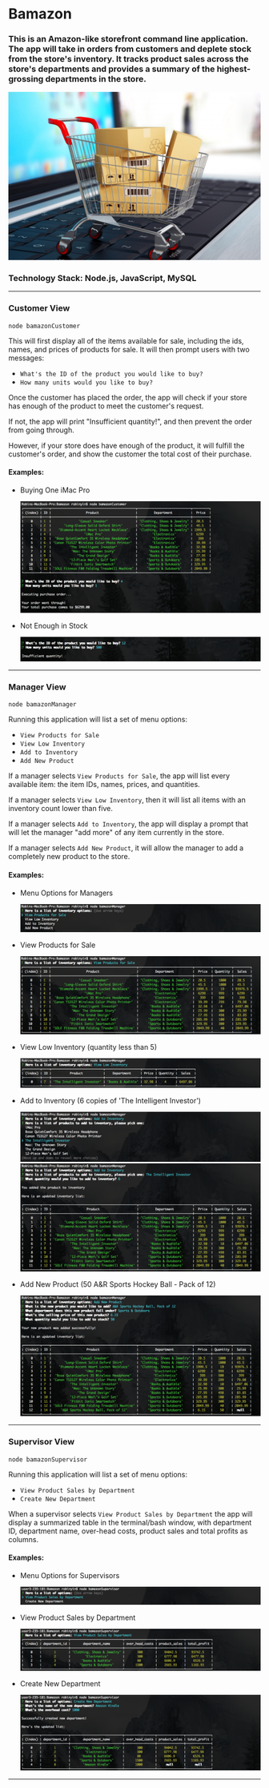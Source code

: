 # Bamazon

### This is an Amazon-like storefront command line application. The app will take in orders from customers and deplete stock from the store's inventory. It tracks product sales across the store's departments and provides a summary of the highest-grossing departments in the store.

![Bamazon App](e-commerce.jpg)

### Technology Stack: Node.js, JavaScript, MySQL

---

### Customer View

```
node bamazonCustomer
```

This will first display all of the items available for sale, including the ids, names, and prices of products for sale. It will then prompt users with two messages:

- `What's the ID of the product you would like to buy?`
- `How many units would you like to buy?`

Once the customer has placed the order, the app will check if your store has enough of the product to meet the customer's request.

If not, the app will print "Insufficient quantity!", and then prevent the order from going through.

However, if your store does have enough of the product, it will fulfill the customer's order, and show the customer the total cost of their purchase.

#### Examples:

- Buying One iMac Pro

  ![Customer App 01](customer01.png)

- Not Enough in Stock

  ![Customer App 02](customer02.png)

---

### Manager View

```
node bamazonManager
```

Running this application will list a set of menu options:

- `View Products for Sale`
- `View Low Inventory`
- `Add to Inventory`
- `Add New Product`

If a manager selects `View Products for Sale`, the app will list every available item: the item IDs, names, prices, and quantities.

If a manager selects `View Low Inventory`, then it will list all items with an inventory count lower than five.

If a manager selects `Add to Inventory`, the app will display a prompt that will let the manager "add more" of any item currently in the store.

If a manager selects `Add New Product`, it will allow the manager to add a completely new product to the store.

#### Examples:

- Menu Options for Managers

  ![Manager App 01](manager01.png)

- View Products for Sale

  ![Manager App 02](manager02.png)

- View Low Inventory (quantity less than 5)

  ![Manager App 03](manager03.png)

- Add to Inventory (6 copies of 'The Intelligent Investor')

  ![Manager App 04a](manager04a.png)
  ![Manager App 04b](manager04b.png)

- Add New Product (50 A&R Sports Hockey Ball - Pack of 12)

  ![Manager App 05](manager05.png)

---

### Supervisor View

```
node bamazonSupervisor
```

Running this application will list a set of menu options:

- `View Product Sales by Department`
- `Create New Department`

When a supervisor selects `View Product Sales by Department` the app will display a summarized table in the terminal/bash window, with department ID, department name, over-head costs, product sales and total profits as columns.

#### Examples:

- Menu Options for Supervisors

  ![Supervisor App 01](supervisor01.png)

- View Product Sales by Department

  ![Supervisor App 02](supervisor02.png)

- Create New Department

  ![Supervisor App 03](supervisor03.png)

---
